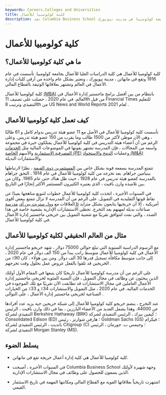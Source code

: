 ```yaml
---
keywords: Careers,Colleges and Universities
title: كلية كولومبيا للأعمال
description: تعد Columbia Business School واحدة من أفضل كليات إدارة الأعمال في أمريكا وتقع في جامعة كولومبيا في مدينة نيويورك.
---
```


# كلية كولومبيا للأعمال
## ما هي كلية كولومبيا للأعمال؟

كلية كولومبيا للأعمال هي كلية الدراسات العليا للأعمال بجامعة كولومبيا. تأسست في عام 1916 وتقع في مانهاتن ، مدينة نيويورك ، وتعتبر بشكل عام واحدة من أرقى كليات إدارة الأعمال في العالم وتشتهر بعلاقاتها الوثيقة بالقطاع المالي.

كلية كولومبيا للأعمال [(MBA)](/mba) بانتظام من بين أفضل برامج ماجستير إدارة الأعمال في العالم. في عام 2020 ، حصلت على تصنيف 11th من قبل Financial Times للتعليم التنفيذي وترتيب 8th من US News and World Reports لعام 2021 .

## كيف تعمل كلية كولومبيا للأعمال

تأسست كلية كولومبيا للأعمال في الأصل مع 11 عضو هيئة تدريس بدوام كامل و 61 طالبًا ، وهي الآن موطن لأكثر من 1500 طالب وما يقرب من 150 عضو هيئة تدريس. وعلى الرغم من أن أعضاء هيئة التدريس في كلية كولومبيا للأعمال يمتلكون خبرة في مجموعة واسعة من المجالات ، فإن المدرسة تشتهر بقوتها في الموضوعات المالية مثل [الخدمات المصرفية الاستثمارية](/investment-banking) والأسهم [الخاصة (PE)](/privateequity) وعمليات [الدمج والاستحواذ (M&A)](/mergersandacquisitions) والاستثمارات البديلة.

تتمتع المدرسة بسمعة قوية بشكل خاص بين [المستثمرين ذوي القيمة](/valueinvesting) ، نظرًا لارتباطها ببنيامين جراهام. بعد تخرجه من كلية كولومبيا للأعمال في عام 1914 ، التحق جراهام بالمدرسة كعضو هيئة تدريس في عام 1928 ، حيث ظل هناك حتى عام 1965. وكان من بين تلاميذه وارن بافيت ، الذي يعتبره الكثيرون المستثمر الأكثر إنجازًا في التاريخ.

في السنوات الأخيرة ، اتخذت كلية كولومبيا للأعمال خطوات لتنويع مناهجها بعيدًا عن نقاط قوتها التقليدية في التمويل. على الرغم من أن المدرسة لا تزال تتمتع ببعض أقوى العلاقات مع [وول ستريت بين أي](/wallstreet) [مدرسة b](/b-school) أمريكية ، إلا أن خريجيها يتابعون بشكل متزايد صناعات بديلة لمهنهم بعد التخرج. تحظى الاستشارات الإدارية بشعبية خاصة في هذا الصدد ، والتي نمت لتتوافق تقريبًا مع شعبية التمويل بين خريجي ماجستير إدارة الأعمال في كلية كولومبيا للأعمال.

## مثال من العالم الحقيقي لكلية كولومبيا للأعمال

مع الرسوم الدراسية السنوية التي تبلغ حوالي 75000 دولار ، شهد خريجو ماجستير إدارة الأعمال في كلية كولومبيا للأعمال متوسط راتب يبدأ من 150 ألف دولار في عام 2020 ، إلى جانب متوسط مكافأة تسجيل قدرها 30 ألف دولار. ومن بين هؤلاء ، كان 90٪ من الخريجين قد تلقوا بالفعل عروض عمل بحلول وقت تخرجهم .

على الرغم من أن مدرسة كولومبيا للأعمال تاريخيًا كان يتبعها في المقام الأول أولئك الذين يبحثون عن وظائف في مجال التمويل ، فإن النسبة المئوية لخريجي ماجستير إدارة الأعمال العاملين في مجال الاستشارات قد تطابقت الآن تقريبًا مع تلك الموجودة في الخدمات المالية. في عام 2020 ، مثل التمويل والاستشارات 34٪ و 33٪ من الخيارات الصناعية لخريجي ماجستير إدارة الأعمال ، على التوالي .

عند التخرج ، ينضم خريجو كلية كولومبيا للأعمال إلى شبكة خريجين حية يزيد عدد أفرادها عن 44000. وهذا يشمل العديد من الأعضاء البارزين ، بما في ذلك وارن بافيت ، الرئيس التنفيذي لشركة Berkshire Hathaway (BRK) ؛ كيفين بيرك ، الرئيس التنفيذي لشركة Consolidated Edison (ED) ؛ هارفي شوارتز ، رئيس Goldman Sachs (GS) ؛ فيكرام بانديت ، الرئيس التنفيذي لشركة Citigroup (C) ؛ وجيمس ب. جورمان ، الرئيس التنفيذي لشركة Morgan Stanley (MS).

## يسلط الضوء

- كلية كولومبيا للأعمال هي كلية إدارة أعمال خريجة تقع في مانهاتن.

- في السنوات الأخيرة ، أصبحت Columbia Business School وجهة شهيرة لأولئك الذين يسعون للحصول على وظائف في مجال الاستشارات الإدارية.

- اشتهرت تاريخياً بعلاقاتها القوية مع القطاع المالي ومكانتها المهمة في تاريخ الاستثمار القيمي.

